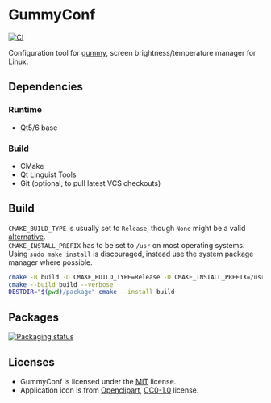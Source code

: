 # GummyConf

[![CI]](https://github.com/qtilities/gummy-conf/actions/workflows/build.yml)

Configuration tool for [gummy], screen brightness/temperature manager for Linux.

## Dependencies

### Runtime

- Qt5/6 base

### Build

- CMake
- Qt Linguist Tools
- Git (optional, to pull latest VCS checkouts)

## Build

`CMAKE_BUILD_TYPE` is usually set to `Release`, though `None` might be a valid [alternative].<br />
`CMAKE_INSTALL_PREFIX` has to be set to `/usr` on most operating systems.<br />
Using `sudo make install` is discouraged, instead use the system package manager where possible.

```bash
cmake -B build -D CMAKE_BUILD_TYPE=Release -D CMAKE_INSTALL_PREFIX=/usr -W no-dev
cmake --build build --verbose
DESTDIR="$(pwd)/package" cmake --install build
```

## Packages

[![Packaging status]](https://repology.org/project/gummy-conf/versions)

## Licenses

- GummyConf is licensed under the [MIT] license.
- Application icon is from [Openclipart], [CC0-1.0] license.


[alternative]:      https://wiki.archlinux.org/title/CMake_package_guidelines#Fixing_the_automatic_optimization_flag_override
[CC0-1.0]:          https://creativecommons.org/publicdomain/zero/1.0/
[CI]:               https://github.com/qtilities/gummy-conf/actions/workflows/build.yml/badge.svg
[gummy]:            https://github.com/f-fusco/gummy/
[MIT]:              COPYING
[Openclipart]:      https://openclipart.org/
[Packaging status]: https://repology.org/badge/vertical-allrepos/gummy-conf.svg
